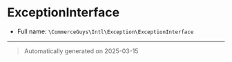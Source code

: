 
# ExceptionInterface





* Full name: `\CommerceGuys\Intl\Exception\ExceptionInterface`





***
> Automatically generated on 2025-03-15
